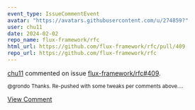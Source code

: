 ```yaml
---
event_type: IssueCommentEvent
avatar: "https://avatars.githubusercontent.com/u/274859?"
user: chu11
date: 2024-02-02
repo_name: flux-framework/rfc
html_url: https://github.com/flux-framework/rfc/pull/409
repo_url: https://github.com/flux-framework/rfc
---
```


<a href='https://github.com/chu11' target='_blank'>chu11</a> commented on issue <a href='https://github.com/flux-framework/rfc/pull/409' target='_blank'>flux-framework/rfc#409</a>.

<small>@grondo Thanks.  Re-pushed with some tweaks per comments above....</small>

<a href='https://github.com/flux-framework/rfc/pull/409' target='_blank'>View Comment</a>